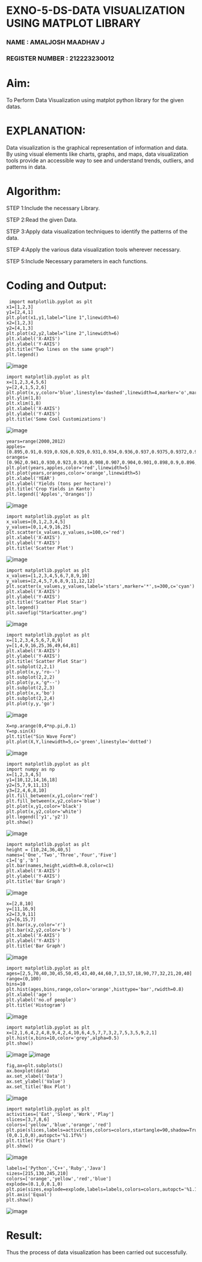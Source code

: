 # EXNO-5-DS-DATA VISUALIZATION USING MATPLOT LIBRARY

### NAME : AMALJOSH MAADHAV J
### REGISTER NUMBER : 212223230012
# Aim:
  To Perform Data Visualization using matplot python library for the given datas.

# EXPLANATION:
Data visualization is the graphical representation of information and data. By using visual elements like charts, graphs, and maps, data visualization tools provide an accessible way to see and understand trends, outliers, and patterns in data.

# Algorithm:
STEP 1:Include the necessary Library.

STEP 2:Read the given Data.

STEP 3:Apply data visualization techniques to identify the patterns of the data.

STEP 4:Apply the various data visualization tools wherever necessary.

STEP 5:Include Necessary parameters in each functions.

# Coding and Output:
```
 import matplotlib.pyplot as plt
x1=[1,2,3]
y1=[2,4,1]
plt.plot(x1,y1,label="line 1",linewidth=6)
x2=[1,2,3]
y2=[4,1,3]
plt.plot(x2,y2,label="line 2",linewidth=6)
plt.xlabel('X-AXIS')
plt.ylabel('Y-AXIS')
plt.title("Two lines on the same graph")
plt.legend()
```

![image](https://github.com/user-attachments/assets/ff140aa0-d05d-49ef-a8e9-7ce821b3843c)

```
import matplotlib.pyplot as plt
x=[1,2,3,4,5,6]
y=[2,4,1,5,2,6]
plt.plot(x,y,color='blue',linestyle='dashed',linewidth=4,marker='o',markerfacecolor='red',markersize=14)
plt.ylim(1,8)
plt.xlim(1,8)
plt.xlabel('X-AXIS')
plt.ylabel('Y-AXIS')
plt.title('Some Cool Customizations')
```
![image](https://github.com/user-attachments/assets/2833847b-cff9-4cb2-92c5-151736faf446)

```
years=range(2000,2012)
apples=[0.895,0.91,0.919,0.926,0.929,0.931,0.934,0.936,0.937,0.9375,0.9372,0.939]
oranges=[0.962,0.941,0.930,0.923,0.918,0.908,0.907,0.904,0.901,0.898,0.9,0.896,]
plt.plot(years,apples,color='red',linewidth=5)
plt.plot(years,oranges,color='orange',linewidth=5)
plt.xlabel('YEAR')
plt.ylabel('Yields (tons per hectare)')
plt.title('Crop Yields in Kanto')
plt.legend(['Apples','Oranges'])
```
![image](https://github.com/user-attachments/assets/bef97fac-8390-48f0-accc-786b165748be)

```
import matplotlib.pyplot as plt
x_values=[0,1,2,3,4,5]
y_values=[0,1,4,9,16,25]
plt.scatter(x_values,y_values,s=100,c='red')
plt.xlabel('X-AXIS')
plt.ylabel('Y-AXIS')
plt.title('Scatter Plot')
```
![image](https://github.com/user-attachments/assets/ffc32218-d9b2-491d-b0cd-6cf2bff96053)

```
import matplotlib.pyplot as plt
x_values=[1,2,3,4,5,6,7,8,9,10]
y_values=[2,4,5,7,6,8,9,11,12,12]
plt.scatter(x_values,y_values,label='stars',marker='*',s=300,c='cyan')
plt.xlabel('X-AXIS')
plt.ylabel('Y-AXIS')
plt.title('Scatter Plot Star')
plt.legend()
plt.savefig("StarScatter.png")
```
![image](https://github.com/user-attachments/assets/a6552a78-8cec-4c14-830e-01538fabe589)

```
import matplotlib.pyplot as plt
x=[1,2,3,4,5,6,7,8,9]
y=[1,4,9,16,25,36,49,64,81]
plt.xlabel('X-AXIS')
plt.ylabel('Y-AXIS')
plt.title('Scatter Plot Star')
plt.subplot(2,2,1)
plt.plot(x,y,'ro--')
plt.subplot(2,2,2)
plt.plot(y,x,'g*--')
plt.subplot(2,2,3)
plt.plot(x,x,'bo')
plt.subplot(2,2,4)
plt.plot(y,y,'go')
```
![image](https://github.com/user-attachments/assets/52f208fb-cc63-4616-af1c-3befbb27f372)
```
X=np.arange(0,4*np.pi,0.1)
Y=np.sin(X)
plt.title("Sin Wave Form")
plt.plot(X,Y,linewidth=5,c='green',linestyle='dotted')
```
![image](https://github.com/user-attachments/assets/06eef755-e136-46f2-8fee-8eeb50fdccd8)

```
import matplotlib.pyplot as plt
import numpy as np
x=[1,2,3,4,5]
y1=[10,12,14,16,18]
y2=[5,7,9,11,13]
y3=[2,4,6,8,10]
plt.fill_between(x,y1,color='red')
plt.fill_between(x,y2,color='blue')
plt.plot(x,y1,color='black')
plt.plot(x,y2,color='white')
plt.legend(['y1','y2'])
plt.show()

```
![image](https://github.com/user-attachments/assets/7828767b-084e-4b67-8a74-a793d00b33f2)
```
import matplotlib.pyplot as plt
height = [10,24,36,40,5]
names=['One','Two','Three','Four','Five']
c1=['g','b']
plt.bar(names,height,width=0.8,color=c1)
plt.xlabel('X-AXIS')
plt.ylabel('Y-AXIS')
plt.title('Bar Graph')
```
![image](https://github.com/user-attachments/assets/87cbefd1-0e17-4e24-af50-9c1635b3cb35)
```
x=[2,8,10]
y=[11,16,9]
x2=[3,9,11]
y2=[6,15,7]
plt.bar(x,y,color='r')
plt.bar(x2,y2,color='b')
plt.xlabel('X-AXIS')
plt.ylabel('Y-AXIS')
plt.title('Bar Graph')
```
![image](https://github.com/user-attachments/assets/7380ee63-a197-486f-8493-2d862440619d)

```
import matplotlib.pyplot as plt
ages=[2,5,70,40,30,45,50,45,43,40,44,60,7,13,57,18,90,77,32,21,20,40]
range=(0,100)
bins=10
plt.hist(ages,bins,range,color='orange',histtype='bar',rwidth=0.8)
plt.xlabel('age')
plt.ylabel('no.of people')
plt.title('Histogram')
```
![image](https://github.com/user-attachments/assets/44355106-a0db-4c98-8e1f-5999d73704c0)

```
import matplotlib.pyplot as plt
x=[2,1,6,4,2,4,8,9,4,2,4,10,6,4,5,7,7,3,2,7,5,3,5,9,2,1]
plt.hist(x,bins=10,color='grey',alpha=0.5)
plt.show()
```
![image](https://github.com/user-attachments/assets/d55a1988-1cc8-4abd-8643-27e860e7d6c3)
![image](https://github.com/user-attachments/assets/03ab0765-453f-4bbc-b379-35a74bddf21f)
```
fig,ax=plt.subplots()
ax.boxplot(data)
ax.set_xlabel('Data')
ax.set_ylabel('Value')
ax.set_title('Box Plot')
```
![image](https://github.com/user-attachments/assets/3305f426-f370-40d6-96e4-c1009ac55b52)

```
import matplotlib.pyplot as plt
activities=['Eat','Sleep','Work','Play']
slices=[3,7,8,6]
colors=['yellow','blue','orange','red']
plt.pie(slices,labels=activities,colors=colors,startangle=90,shadow=True,explode=(0,0.1,0,0),autopct='%1.1f%%')
plt.title('Pie Chart')
plt.show()
```
![image](https://github.com/user-attachments/assets/7e9cc623-9865-4318-9e89-050e02f5e362)

```
labels=['Python','C++','Ruby','Java']
sizes=[215,130,245,210]
colors=['orange','yellow','red','blue']
explode=(0.1,0,0.1,0)
plt.pie(sizes,explode=explode,labels=labels,colors=colors,autopct='%1.1f%%',shadow=True,startangle=90)
plt.axis('Equal')
plt.show()
```

![image](https://github.com/user-attachments/assets/311bd79f-ed84-48e2-bd83-b9ba87c2f49c)


# Result:
 Thus the process of data visualization has been carried out successfully.
